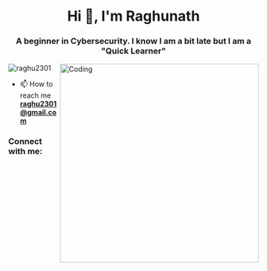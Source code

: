 <h1 align="center">Hi 👋, I'm Raghunath</h1>
<h3 align="center">A beginner in Cybersecurity. I know I am a bit late but I am a "Quick Learner"</h3>


<img align="right" alt="Coding" width="400" src="https://cdn.dribbble.com/users/1162077/screenshots/3848914/programmer.gif">
<p align="left"> <img src="https://komarev.com/ghpvc/?username=raghu2301&label=Profile%20views&color=0e75b6&style=flat" alt="raghu2301" /> </p>

- 📫 How to reach me **raghu2301@gmail.com**

<h3 align="left">Connect with me:</h3>
<p align="left">
</p>
